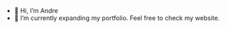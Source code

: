 - 👋 Hi, I’m Andre
- 🌱 I’m currently expanding my portfolio. Feel free to check my website.

<!---
drestwn/drestwn is a ✨ special ✨ repository because its `README.md` (this file) appears on your GitHub profile.
You can click the Preview link to take a look at your changes.
--->
